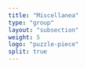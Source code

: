 ```yaml
---
title: "Miscellanea"
type: "group"
layout: "subsection"
weight: 5
logo: "puzzle-piece"
split: true
---
```

